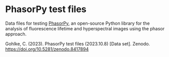 # PhasorPy test files

Data files for testing [PhasorPy](https://www.phasorpy.org),
an open-source Python library for the analysis of fluorescence lifetime
and hyperspectral images using the phasor approach.

Gohlke, C. (2023). PhasorPy test files (2023.10.8) [Data set].
Zenodo. https://doi.org/10.5281/zenodo.8417894
